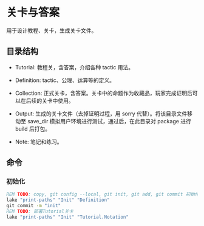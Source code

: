 # 关卡与答案

用于设计教程、关卡，生成关卡文件。

## 目录结构

- Tutorial: 教程关，含答案，介绍各种 tactic 用法。

- Definition: tactic、公理、运算等的定义。

- Collection: 正式关卡，含答案。关卡中的命题作为收藏品，玩家完成证明后可以在后续的关卡中使用。

- Output: 生成的关卡文件（去掉证明过程，用 sorry 代替）。将该目录文件移动至 save_dir 模拟用户环境进行测试，通过后，在此目录对 package 进行 build 后打包。

- Note: 笔记和练习。

## 命令

### 初始化

```bat
REM TODO: copy, git config --local, git init, git add, git commit 初始化仓库
lake "print-paths" "Init" "Definition"
git commit -m "init"
REM TODO: 部署Tutorial关卡
lake "print-paths" "Init" "Tutorial.Notation"
```